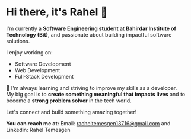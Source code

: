 
# Hi there, it's Rahel 👋

I'm currently a **Software Engineering student** at **Bahirdar Institute of Technology (Bit)**, and passionate about building impactful software solutions.  

 I enjoy working on:
- Software Development  
-  Web Development  
-  Full-Stack Development  

🌱 I'm always learning and striving to improve my skills as a developer.  
 My big goal is to **create something meaningful that impacts lives** and to become a **strong problem solver** in the tech world.

Let's connect and build something amazing together!

**You can reach me at:**  Email: racheltemesgen13716@gmail.com and Linkedin: Rahel Temesgen

<!--
**Rahel-Temesgen/Rahel-Temesgen** is a ✨ _special_ ✨ repository because its `README.md` (this file) appears on your GitHub profile.

Here are some ideas to get you started:

- 🔭 I’m currently working on ...
- 🌱 I’m currently learning ...
- 👯 I’m looking to collaborate on ...
- 🤔 I’m looking for help with ...
- 💬 Ask me about ...
- 📫 How to reach me: ...
- 😄 Pronouns: ...
- ⚡ Fun fact: ...
-->
